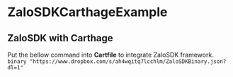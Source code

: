 # ZaloSDKCarthageExample

## ZaloSDK with Carthage
Put the bellow command into **Cartfile** to integrate ZaloSDK framework.
```binary "https://www.dropbox.com/s/ah4wqitq7lcchlm/ZaloSDKBinary.json?dl=1"```

